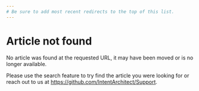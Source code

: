 ```yaml
---
# Be sure to add most recent redirects to the top of this list.
---
```

<script type="text/javascript">
(() => {
  var redirects = [
    {
      oldLocation: "/articles/application-development/modelling/proxy-designer/proxy-designer.html",
      newLocation: "/articles/application-development/modelling/services-designer/modeling-service-proxies/modeling-service-proxies.html"
    },
  ];

  if (window.location.pathname == "/404.html") {
    return;
  }

  for (var redirect of redirects) {
    if (window.location.pathname != redirect.oldLocation) {
      continue;
    }

    window.location.href = redirect.newLocation;
    return;
  }

  window.location.href = `/404.html?requestedPath=${window.location.pathname}`;
})();
</script>

# Article not found

No article was found at the requested URL, it may have been moved or is no longer available.

Please use the search feature to try find the article you were looking for or reach out to us at <https://github.com/IntentArchitect/Support>.
